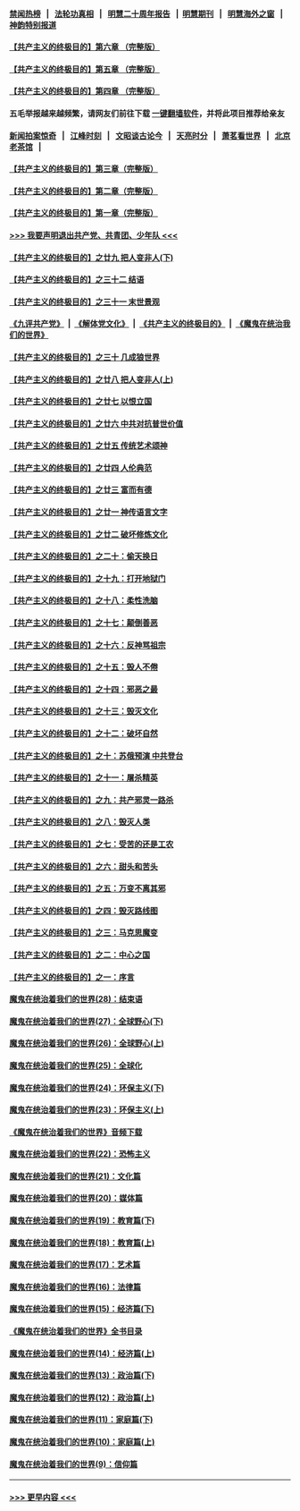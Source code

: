 #### [禁闻热榜](热点新闻.md?=0)  &nbsp;&nbsp;|&nbsp;&nbsp; [法轮功真相](https://github.com/gfw-breaker/truth/blob/master/README.md?=0) &nbsp;&nbsp;|&nbsp;&nbsp; [明慧二十周年报告](https://github.com/gfw-breaker/mh-reports/blob/master/README.md?=0) &nbsp;&nbsp;|&nbsp;&nbsp;[明慧期刊](https://github.com/gfw-breaker/mh-qikan) &nbsp;&nbsp;|&nbsp;&nbsp; [明慧海外之窗](https://github.com/gfw-breaker/mh-news/blob/master/README.md?=0) &nbsp;&nbsp;|&nbsp;&nbsp; [神韵特别报道](https://github.com/gfw-breaker/mh-news/blob/master/shenyun.md?=0)
#### [【共产主义的终极目的】第六章 （完整版）](../pages/nsc422/n11428913.md?t=03190702) 
#### [【共产主义的终极目的】第五章 （完整版）](../pages/nsc422/n11428912.md?t=03190702) 
#### [【共产主义的终极目的】第四章 （完整版）](../pages/nsc422/n11428907.md?t=03190702) 
#### 五毛举报越来越频繁，请网友们前往下载 [一键翻墙软件](https://github.com/gfw-breaker/ssr-accounts)，并将此项目推荐给亲友
#### [新闻拍案惊奇](https://github.com/gfw-breaker/banned-news/blob/master/pages/link4.md) &nbsp;&nbsp;|&nbsp;&nbsp; [江峰时刻](https://github.com/gfw-breaker/banned-news/blob/master/pages/link4.md) &nbsp;&nbsp;|&nbsp;&nbsp; [文昭谈古论今](https://github.com/gfw-breaker/banned-news/blob/master/pages/link4.md) &nbsp;&nbsp;|&nbsp;&nbsp; [天亮时分](https://github.com/gfw-breaker/banned-news/blob/master/pages/link4.md) &nbsp;&nbsp;|&nbsp;&nbsp; [萧茗看世界](https://github.com/gfw-breaker/banned-news/blob/master/pages/link4.md) &nbsp;&nbsp;|&nbsp;&nbsp; [北京老茶馆](https://github.com/gfw-breaker/banned-news/blob/master/pages/link4.md) &nbsp;&nbsp;|&nbsp;&nbsp; 
#### [【共产主义的终极目的】第三章（完整版）](../pages/nsc422/n11428848.md?t=03190702) 
#### [【共产主义的终极目的】第二章（完整版）](../pages/nsc422/n11428831.md?t=03190702) 
#### [【共产主义的终极目的】第一章（完整版）](../pages/nsc422/n11417651.md?t=03190702) 
#### [>>> 我要声明退出共产党、共青团、少年队 <<<](https://github.com/begood0513/goodnews/blob/master/quit/letter.md) 
#### [【共产主义的终极目的】之廿九 把人变非人(下)](../pages/nsc422/n11344140.md?t=03190702) 
#### [【共产主义的终极目的】之三十二 结语](../pages/nsc422/n11360535.md?t=03190702) 
#### [【共产主义的终极目的】之三十一 末世景观](../pages/nsc422/n11351129.md?t=03190702) 
#### [《九评共产党》](https://github.com/begood0513/9ping.md/blob/master/README.md) &nbsp;|&nbsp; [《解体党文化》](../../../../jtdwh.md/blob/master/README.md)  &nbsp;|&nbsp; [《共产主义的终极目的》](../../../../gczydzjmd.md/blob/master/README.md) &nbsp;|&nbsp; [《魔鬼在统治我们的世界》](../../../../mgztzwmdsj.md/blob/master/README.md) 
#### [【共产主义的终极目的】之三十 几成狼世界](../pages/nsc422/n11348280.md?t=03190702) 
#### [【共产主义的终极目的】之廿八 把人变非人(上)](../pages/nsc422/n11340492.md?t=03190702) 
#### [【共产主义的终极目的】之廿七 以恨立国](../pages/nsc422/n11336944.md?t=03190702) 
#### [【共产主义的终极目的】之廿六 中共对抗普世价值](../pages/nsc422/n11324785.md?t=03190702) 
#### [【共产主义的终极目的】之廿五 传统艺术颂神](../pages/nsc422/n11296396.md?t=03190702) 
#### [【共产主义的终极目的】之廿四 人伦典范](../pages/nsc422/n11296397.md?t=03190702) 
#### [【共产主义的终极目的】之廿三 富而有德](../pages/nsc422/n11283598.md?t=03190702) 
#### [【共产主义的终极目的】之廿一 神传语言文字](../pages/nsc422/n11263265.md?t=03190702) 
#### [【共产主义的终极目的】之廿二 破坏修炼文化](../pages/nsc422/n11245728.md?t=03190702) 
#### [【共产主义的终极目的】之二十：偷天换日](../pages/nsc422/n11238846.md?t=03190702) 
#### [【共产主义的终极目的】之十九：打开地狱门](../pages/nsc422/n11206376.md?t=03190702) 
#### [【共产主义的终极目的】之十八：柔性洗脑](../pages/nsc422/n11199994.md?t=03190702) 
#### [【共产主义的终极目的】之十七：颠倒善恶](../pages/nsc422/n11179782.md?t=03190702) 
#### [【共产主义的终极目的】之十六：反神骂祖宗](../pages/nsc422/n11166798.md?t=03190702) 
#### [【共产主义的终极目的】之十五：毁人不倦](../pages/nsc422/n11166792.md?t=03190702) 
#### [【共产主义的终极目的】之十四：邪恶之最](../pages/nsc422/n11150249.md?t=03190702) 
#### [【共产主义的终极目的】之十三：毁灭文化](../pages/nsc422/n11135227.md?t=03190702) 
#### [【共产主义的终极目的】之十二：破坏自然](../pages/nsc422/n11135214.md?t=03190702) 
#### [【共产主义的终极目的】之十：苏俄预演 中共登台](../pages/nsc422/n11118424.md?t=03190702) 
#### [【共产主义的终极目的】之十一：屠杀精英](../pages/nsc422/n11118442.md?t=03190702) 
#### [【共产主义的终极目的】之九：共产邪灵一路杀](../pages/nsc422/n11114139.md?t=03190702) 
#### [【共产主义的终极目的】之八：毁灭人类](../pages/nsc422/n11108503.md?t=03190702) 
#### [【共产主义的终极目的】之七：受苦的还是工农](../pages/nsc422/n11101809.md?t=03190702) 
#### [【共产主义的终极目的】之六：甜头和苦头](../pages/nsc422/n11096971.md?t=03190702) 
#### [【共产主义的终极目的】之五：万变不离其邪](../pages/nsc422/n11091285.md?t=03190702) 
#### [【共产主义的终极目的】之四：毁灭路线图](../pages/nsc422/n11086284.md?t=03190702) 
#### [【共产主义的终极目的】之三：马克思魔变](../pages/nsc422/n11061941.md?t=03190702) 
#### [【共产主义的终极目的】之二：中心之国](../pages/nsc422/n11047728.md?t=03190702) 
#### [【共产主义的终极目的】之一：序言](../pages/nsc422/n11086077.md?t=03190702) 
#### [魔鬼在统治着我们的世界(28)：结束语](../pages/nsc422/n10936246.md?t=03190702) 
#### [魔鬼在统治着我们的世界(27)：全球野心(下)](../pages/nsc422/n10928319.md?t=03190702) 
#### [魔鬼在统治着我们的世界(26)：全球野心(上)](../pages/nsc422/n10900318.md?t=03190702) 
#### [魔鬼在统治着我们的世界(25)：全球化](../pages/nsc422/n10788205.md?t=03190702) 
#### [魔鬼在统治着我们的世界(24)：环保主义(下)](../pages/nsc422/n10695307.md?t=03190702) 
#### [魔鬼在统治着我们的世界(23)：环保主义(上)](../pages/nsc422/n10688613.md?t=03190702) 
#### [《魔鬼在统治着我们的世界》音频下载](../pages/nsc422/n10635553.md?t=03190702) 
#### [魔鬼在统治着我们的世界(22)：恐怖主义](../pages/nsc422/n10614727.md?t=03190702) 
#### [魔鬼在统治着我们的世界(21)：文化篇](../pages/nsc422/n10597706.md?t=03190702) 
#### [魔鬼在统治着我们的世界(20)：媒体篇](../pages/nsc422/n10586579.md?t=03190702) 
#### [魔鬼在统治着我们的世界(19)：教育篇(下)](../pages/nsc422/n10564808.md?t=03190702) 
#### [魔鬼在统治着我们的世界(18)：教育篇(上)](../pages/nsc422/n10526970.md?t=03190702) 
#### [魔鬼在统治着我们的世界(17)：艺术篇](../pages/nsc422/n10499093.md?t=03190702) 
#### [魔鬼在统治着我们的世界(16)：法律篇](../pages/nsc422/n10485969.md?t=03190702) 
#### [魔鬼在统治着我们的世界(15)：经济篇(下)](../pages/nsc422/n10469975.md?t=03190702) 
#### [《魔鬼在统治着我们的世界》全书目录](../pages/nsc422/n10464261.md?t=03190702) 
#### [魔鬼在统治着我们的世界(14)：经济篇(上)](../pages/nsc422/n10457370.md?t=03190702) 
#### [魔鬼在统治着我们的世界(13)：政治篇(下)](../pages/nsc422/n10448270.md?t=03190702) 
#### [魔鬼在统治着我们的世界(12)：政治篇(上)](../pages/nsc422/n10444576.md?t=03190702) 
#### [魔鬼在统治着我们的世界(11)：家庭篇(下)](../pages/nsc422/n10440961.md?t=03190702) 
#### [魔鬼在统治着我们的世界(10)：家庭篇(上)](../pages/nsc422/n10435448.md?t=03190702) 
#### [魔鬼在统治着我们的世界(9)：信仰篇](../pages/nsc422/n10432159.md?t=03190702) 

----
#### [ >>> 更早内容 <<< ](../indexes/nsc422-earlier.md)
